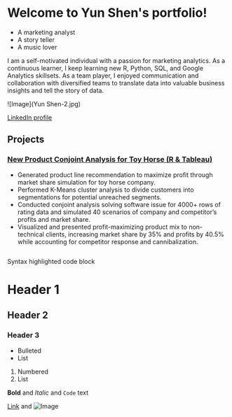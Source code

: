# Welcome to Yun Shen's portfolio!

- A marketing analyst
- A story teller
- A music lover

I am a self-motivated individual with a passion for marketing analytics. As a continuous learner, I keep learning new R, Python, SQL, and Google Analytics skillsets. As a team player, I enjoyed communication and collaboration with diversified teams to translate data into valuable business insights and tell the story of data.  

![Image](Yun Shen-2.jpg)

[LinkedIn profile](https://www.linkedin.com/in/yun-shen-carina/)

## Projects
### [New Product Conjoint Analysis for Toy Horse (R & Tableau)](https://rpubs.com/yunshen/874187)

- Generated product line recommendation to maximize profit through market share simulation for toy horse company.
- Performed K-Means cluster analysis to divide customers into segmentations for potential unreached segments.
- Conducted conjoint analysis solving software issue for 4000+ rows of rating data and simulated 40 scenarios of company and competitor’s profits and market share.
- Visualized and presented profit-maximizing product mix to non-technical clients, increasing market share by 35% and profits by 40.5% while accounting for competitor response and cannibalization.

```markdown
```

Syntax highlighted code block

# Header 1
## Header 2
### Header 3

- Bulleted
- List

1. Numbered
2. List

**Bold** and _Italic_ and `Code` text

[Link](url) and ![Image](src)
